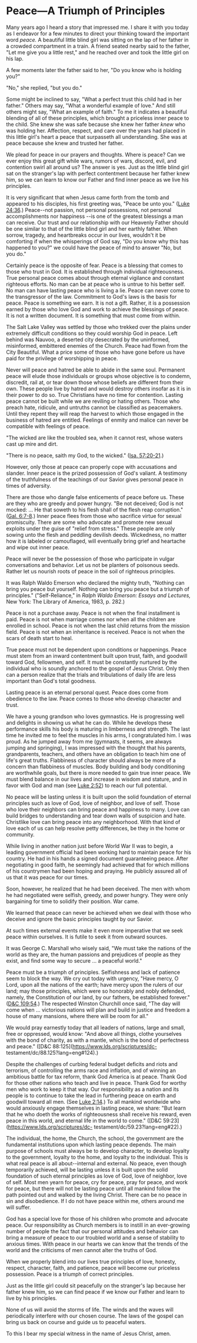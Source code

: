 # Peace—A Triumph of Principles

Many years ago I heard a story that impressed me. I share it with you today as
I endeavor for a few minutes to direct your thinking toward the important word
_peace._ A beautiful little blind girl was sitting on the lap of her father in
a crowded compartment in a train. A friend seated nearby said to the father,
"Let me give you a little rest," and he reached over and took the little girl
on his lap.

A few moments later the father said to her, "Do you know who is holding you?"

"No," she replied, "but you do."

Some might be inclined to say, "What a perfect trust this child had in her
father." Others may say, "What a wonderful example of love." And still others
might say, "What an example of faith." To me it indicates a beautiful blending
of all of these principles, which brought a priceless inner peace to the
child. She knew she was safe because she knew her father _knew_ who was
holding her. Affection, respect, and care over the years had placed in this
little girl's heart a peace that surpasseth all understanding. She was at
peace because she knew and trusted her father.

We plead for peace in our prayers and thoughts. Where is peace? Can we ever
enjoy this great gift while wars, rumors of wars, discord, evil, and
contention swirl all around us? The answer is yes. Just as the little blind
girl sat on the stranger's lap with perfect contentment because her father
knew him, so we can learn to know our Father and find inner peace as we live
his principles.

It is very significant that when Jesus came forth from the tomb and appeared
to his disciples, his first greeting was, "Peace be unto you." ([Luke
24:36](https://www.lds.org/scriptures/nt/luke/24.36?lang=eng#35).) Peace--not
passion, not personal possessions, not personal accomplishments nor happiness
--is one of the greatest blessings a man can receive. Our trust and our
relationship with our Heavenly Father should be one similar to that of the
little blind girl and her earthly father. When sorrow, tragedy, and
heartbreaks occur in our lives, wouldn't it be comforting if when the
whisperings of God say, "Do you know why this has happened to you?" we could
have the peace of mind to answer "No, but you do."

Certainly peace is the opposite of fear. Peace is a blessing that comes to
those who trust in God. It is established through individual righteousness.
True personal peace comes about through eternal vigilance and constant
righteous efforts. No man can be at peace who is untrue to his better self. No
man can have lasting peace who is living a lie. Peace can never come to the
transgressor of the law. Commitment to God's laws is the basis for peace.
Peace is something we earn. It is not a gift. Rather, it is a possession
earned by those who love God and work to achieve the blessings of peace. It is
not a written document. It is something that must come from within.

The Salt Lake Valley was settled by those who trekked over the plains under
extremely difficult conditions so they could worship God in peace. Left behind
was Nauvoo, a deserted city desecrated by the uninformed, misinformed,
embittered enemies of the Church. Peace had flown from the City Beautiful.
What a price some of those who have gone before us have paid for the privilege
of worshipping in peace.

Never will peace and hatred be able to abide in the same soul. Permanent peace
will elude those individuals or groups whose objective is to condemn,
discredit, rail at, or tear down those whose beliefs are different from their
own. These people live by hatred and would destroy others insofar as it is in
their power to do so. True Christians have no time for contention. Lasting
peace cannot be built while we are reviling or hating others. Those who preach
hate, ridicule, and untruths cannot be classified as peacemakers. Until they
repent they will reap the harvest to which those engaged in the business of
hatred are entitled. Feelings of enmity and malice can never be compatible
with feelings of peace.

"The wicked are like the troubled sea, when it cannot rest, whose waters cast
up mire and dirt.

"There is no peace, saith my God, to the wicked." ([Isa.
57:20-21](https://www.lds.org/scriptures/ot/isa/57.20-21?lang=eng#19).)

However, only those at peace can properly cope with accusations and slander.
Inner peace is the prized possession of God's valiant. A testimony of the
truthfulness of the teachings of our Savior gives personal peace in times of
adversity.

There are those who dangle false enticements of peace before us. These are
they who are greedy and power hungry. "Be not deceived; God is not mocked: ...
He that soweth to his flesh shall of the flesh reap corruption." ([Gal.
6:7-8](https://www.lds.org/scriptures/nt/gal/6.7-8?lang=eng#6).) Inner peace
flees from those who sacrifice virtue for sexual promiscuity. There are some
who advocate and promote new sexual exploits under the guise of "relief from
stress." These people are only sowing unto the flesh and peddling devilish
deeds. Wickedness, no matter how it is labeled or camouflaged, will eventually
bring grief and heartache and wipe out inner peace.

Peace will never be the possession of those who participate in vulgar
conversations and behavior. Let us not be planters of poisonous seeds. Rather
let us nourish roots of peace in the soil of righteous principles.

It was Ralph Waldo Emerson who declared the mighty truth, "Nothing can bring
you peace but yourself. Nothing can bring you peace but a triumph of
principles." ("Self-Reliance," in _Ralph Waldo Emerson: Essays and Lectures,_
New York: The Library of America, 1983, p. 282.)

Peace is not a purchase away. Peace is not when the final installment is paid.
Peace is not when marriage comes nor when all the children are enrolled in
school. Peace is not when the last child returns from the mission field. Peace
is not when an inheritance is received. Peace is not when the scars of death
start to heal.

True peace must not be dependent upon conditions or happenings. Peace must
stem from an inward contentment built upon trust, faith, and goodwill toward
God, fellowmen, and self. It must be constantly nurtured by the individual who
is soundly anchored to the gospel of Jesus Christ. Only then can a person
realize that the trials and tribulations of daily life are less important than
God's total goodness.

Lasting peace is an eternal personal quest. Peace does come from obedience to
the law. Peace comes to those who develop character and trust.

We have a young grandson who loves gymnastics. He is progressing well and
delights in showing us what he can do. While he develops these performance
skills his body is maturing in limberness and strength. The last time he
invited me to feel the muscles in his arms, I congratulated him. I was proud.
As he jumped away from me (gymnasts, it seems, are always jumping and
springing), I was impressed with the thought that his parents, grandparents,
teachers, and others have an obligation to teach him one of life's great
truths. Flabbiness of character should always be more of a concern than
flabbiness of muscles. Body building and body conditioning are worthwhile
goals, but there is more needed to gain true inner peace. We must blend
balance in our lives and increase in wisdom and stature, and in favor with God
and man (see [Luke
2:52](https://www.lds.org/scriptures/nt/luke/2.52?lang=eng#51)) to reach our
full potential.

No peace will be lasting unless it is built upon the solid foundation of
eternal principles such as love of God, love of neighbor, and love of self.
Those who love their neighbors can bring peace and happiness to many. Love can
build bridges to understanding and tear down walls of suspicion and hate.
Christlike love can bring peace into any neighborhood. With that kind of love
each of us can help resolve petty differences, be they in the home or
community.

While living in another nation just before World War II was to begin, a
leading government official had been working hard to maintain peace for his
country. He had in his hands a signed document guaranteeing peace. After
negotiating in good faith, he seemingly had achieved that for which millions
of his countrymen had been hoping and praying. He publicly assured all of us
that it was peace for our times.

Soon, however, he realized that he had been deceived. The men with whom he had
negotiated were selfish, greedy, and power hungry. They were only bargaining
for time to solidify their position. War came.

We learned that peace can never be achieved when we deal with those who
deceive and ignore the basic principles taught by our Savior.

At such times external events make it even more imperative that we seek peace
within ourselves. It is futile to seek it from outward sources.

It was George C. Marshall who wisely said, "We must take the nations of the
world as they are, the human passions and prejudices of people as they exist,
and find some way to secure ... a peaceful world."

Peace must be a triumph of principles. Selfishness and lack of patience seem
to block the way. We cry out today with urgency, "Have mercy, O Lord, upon all
the nations of the earth; have mercy upon the rulers of our land; may those
principles, which were so honorably and nobly defended, namely, the
Constitution of our land, by our fathers, be established forever." ([D&amp;C
109:54](https://www.lds.org/scriptures/dc-testament/dc/109.54?lang=eng#53).)
The respected Winston Churchill once said, "The day will come when ...
victorious nations will plan and build in justice and freedom a house of many
mansions, where there will be room for all."

We would pray earnestly today that all leaders of nations, large and small,
free or oppressed, would know: "And above all things, clothe yourselves with
the bond of charity, as with a mantle, which is the bond of perfectness and
peace." ([D&amp;C 88:125](https://www.lds.org/scriptures/dc-
testament/dc/88.125?lang=eng#124).)

Despite the challenges of curbing federal budget deficits and riots and
terrorism, of controlling the arms race and inflation, and of winning an
ambitious battle for tax reform, thank God America is at peace. Thank God for
those other nations who teach and live in peace. Thank God for worthy men who
work to keep it that way. Our responsibility as a nation and its people is to
continue to take the lead in furthering peace on earth and goodwill toward all
men. (See [Luke
2:14](https://www.lds.org/scriptures/nt/luke/2.14?lang=eng#13).) To all
mankind worldwide who would anxiously engage themselves in lasting peace, we
share: "But learn that he who doeth the works of righteousness shall receive
his reward, even peace in this world, and eternal life in the world to come."
([D&amp;C 59:23](https://www.lds.org/scriptures/dc-
testament/dc/59.23?lang=eng#22).)

The individual, the home, the Church, the school, the government are the
fundamental institutions upon which lasting peace depends. The main purpose of
schools must always be to develop character, to develop loyalty to the
government, loyalty to the home, and loyalty to the individual. This is what
real peace is all about--internal and external. No peace, even though
temporarily achieved, will be lasting unless it is built upon the solid
foundation of such eternal principles as love of God, love of neighbor, love
of self. Most men yearn for peace, cry for peace, pray for peace, and work for
peace, but there will not be lasting peace until all mankind follow the path
pointed out and walked by the living Christ. There can be no peace in sin and
disobedience. If I do not have peace within me, others around me will suffer.

God has a special love for those of his children who promote and advocate
peace. Our responsibility as Church members is to instill in an ever-growing
number of people the fact that our personal attitudes and behavior can bring a
measure of peace to our troubled world and a sense of stability to anxious
times. With peace in our hearts we can know that the trends of the world and
the criticisms of men cannot alter the truths of God.

When we properly blend into our lives true principles of love, honesty,
respect, character, faith, and patience, peace will become our priceless
possession. Peace is a triumph of correct principles.

Just as the little girl could sit peacefully on the stranger's lap because her
father knew him, so we can find peace if we know our Father and learn to live
by his principles.

None of us will avoid the storms of life. The winds and the waves will
periodically interfere with our chosen course. The laws of the gospel can
bring us back on course and guide us to peaceful waters.

To this I bear my special witness in the name of Jesus Christ, amen.

